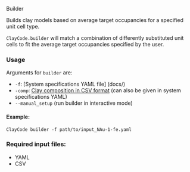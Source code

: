 Builder 

Builds clay models based on average target occupancies for a specified unit cell type.

`ClayCode.builder` will match a combination of differently substituted unit cells to fit the average target occupancies specified by the user.

### Usage

Arguments for `builder` are:
  - `-f`: [System specifications YAML file] (docs/)
  - `-comp`: [Clay composition in CSV format](#2-clay-composition-in-csv-format) (can also be given in system specifications YAML)
  - `--manual_setup` (run builder in interactive mode)
#### Example:

```shell
ClayCode builder -f path/to/input_NAu-1-fe.yaml
```

### Required input files:

* YAML
* CSV
